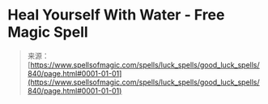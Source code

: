 <!--yml
category: 未分类
date: 2024-06-12 18:33:38
-->

# Heal Yourself With Water - Free Magic Spell

> 来源：[https://www.spellsofmagic.com/spells/luck_spells/good_luck_spells/840/page.html#0001-01-01](https://www.spellsofmagic.com/spells/luck_spells/good_luck_spells/840/page.html#0001-01-01)